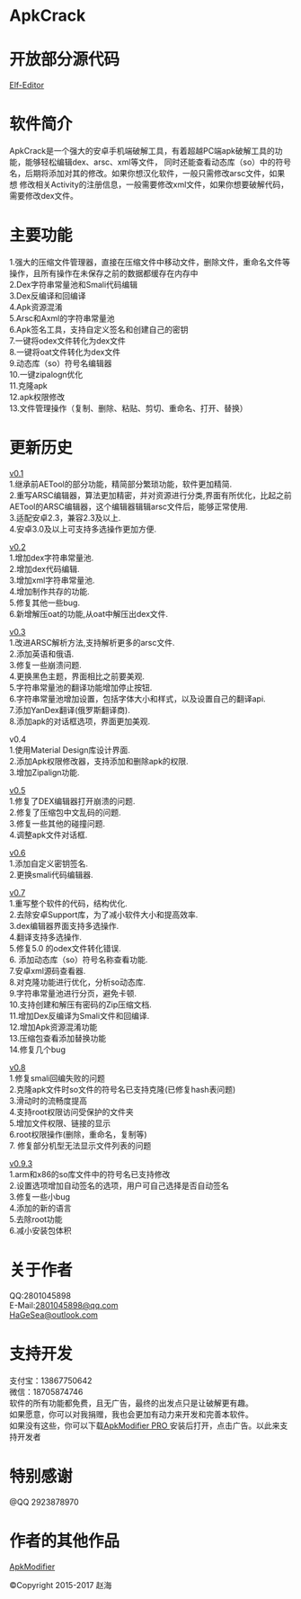 # ApkCrack

开放部分源代码
==========================================================================================
[Elf-Editor](https://github.com/seaase/Elf-Editor)

软件简介
============================================================================================
ApkCrack是一个强大的安卓手机端破解工具，有着超越PC端apk破解工具的功能，能够轻松编辑dex、arsc、xml等文件，
同时还能查看动态库（so）中的符号名，后期将添加对其的修改。如果你想汉化软件，一般只需修改arsc文件，如果想
修改相关Activity的注册信息，一般需要修改xml文件，如果你想要破解代码，需要修改dex文件。

主要功能
=============================================================================================
1.强大的压缩文件管理器，直接在压缩文件中移动文件，删除文件，重命名文件等操作，且所有操作在未保存之前的数据都缓存在内存中<br/>
2.Dex字符串常量池和Smali代码编辑<br/>
3.Dex反编译和回编译<br/>
4.Apk资源混淆<br/>
5.Arsc和Axml的字符串常量池<br/>
6.Apk签名工具，支持自定义签名和创建自己的密钥<br/>
7.一键将odex文件转化为dex文件<br/>
8.一键将oat文件转化为dex文件<br/>
9.动态库（so）符号名编辑器<br/>
10.一键zipalogn优化<br/>
11.克隆apk<br/>
12.apk权限修改<br/>
13.文件管理操作（复制、删除、粘贴、剪切、重命名、打开、替换）<br/>

更新历史
==========================================================================================
[v0.1](http://pan.baidu.com/s/1nuXcFzF)<br/>
1.继承前AETool的部分功能，精简部分繁琐功能，软件更加精简.<br/>
2.重写ARSC编辑器，算法更加精密，并对资源进行分类,界面有所优化，比起之前AETool的ARSC编辑器，这个编辑器辑辑arsc文件后，能够正常使用.<br/>
3.适配安卓2.3，兼容2.3及以上.<br/>
4.安卓3.0及以上可支持多选操作更加方便.<br/>

[v0.2](http://pan.baidu.com/s/1jIa6Bno)<br/>
1.增加dex字符串常量池.<br/>
2.增加dex代码编辑.<br/>
3.增加xml字符串常量池.<br/>
4.增加制作共存的功能.<br/>
5.修复其他一些bug.<br/>
6.新增解压oat的功能,从oat中解压出dex文件.<br/>

[v0.3](http://pan.baidu.com/s/1skDrMX3)<br/>
1.改进ARSC解析方法,支持解析更多的arsc文件.<br/>
2.添加英语和俄语.<br/>
3.修复一些崩溃问题.<br/>
4.更换黑色主题，界面相比之前要美观.<br/>
5.字符串常量池的翻译功能增加停止按钮.<br/>
6.字符串常量池增加设置，包括字体大小和样式，以及设置自己的翻译api.<br/>
7.添加YanDex翻译(俄罗斯翻译商).<br/>
8.添加apk的对话框选项，界面更加美观.<br/>

v0.4<br/>
1.使用Material Design库设计界面.<br/>
2.添加Apk权限修改器，支持添加和删除apk的权限.<br/>
3.增加Zipalign功能.<br/>

[v0.5](http://pan.baidu.com/s/1mhOrrdA)<br/>
1.修复了DEX编辑器打开崩溃的问题.<br/>
2.修复了压缩包中文乱码的问题.<br/>
3.修复一些其他的碰撞问题.<br/>
4.调整apk文件对话框.<br/>

[v0.6](http://pan.baidu.com/s/1slThde9)<br/>
1.添加自定义密钥签名.<br/>
2.更换smali代码编辑器.<br/>

[v0.7](http://pan.baidu.com/s/1kVx5mfl)<br/>
1.重写整个软件的代码，结构优化.<br/>
2.去除安卓Support库，为了减小软件大小和提高效率.<br/>
3.dex编辑器界面支持多选操作.<br/>
4.翻译支持多选操作.<br/>
5.修复5.0 的odex文件转化错误.<br/>
6. 添加动态库（so）符号名称查看功能.<br/>
7.安卓xml源码查看器.<br/>
8.对克隆功能进行优化，分析so动态库.<br/>
9.字符串常量池进行分页，避免卡顿.<br/>
10.支持创建和解压有密码的Zip压缩文档.<br/>
11.增加Dex反编译为Smali文件和回编译.<br/>
12.增加Apk资源混淆功能<br/>
13.压缩包查看添加替换功能<br/>
14.修复几个bug<br/>

[v0.8](http://pan.baidu.com/s/1dE4mJrr)<br/>
1.修复smali回编失败的问题<br/>
2.克隆apk文件时so文件的符号名已支持克隆(已修复hash表问题)<br/>
3.滑动时的流畅度提高<br/>
4.支持root权限访问受保护的文件夹<br/>
5.增加文件权限、链接的显示<br/>
6.root权限操作(删除，重命名，复制等)<br/>
7. 修复部分机型无法显示文件列表的问题<br/>

[v0.9.3](http://pan.baidu.com/s/1jI7GDTk)<br/>
1.arm和x86的so库文件中的符号名已支持修改<br/>
2.设置选项增加自动签名的选项，用户可自己选择是否自动签名<br/>
3.修复一些小bug<br/>
4.添加的新的语言<br/>
5.去除root功能<br/>
6.减小安装包体积

关于作者
====================================================================
QQ:2801045898<br/>
E-Mail:2801045898@qq.com<br/>
HaGeSea@outlook.com<br/>

支持开发
==================================================================
支付宝：13867750642<br/>
微信：18705874746<br/>
软件的所有功能都免费，且无广告，最终的出发点只是让破解更有趣。<br/>
如果愿意，你可以对我捐赠，我也会更加有动力来开发和完善本软件。<br/>
如果没有这些，你可以下载[ApkModifier PRO ](http://pan.baidu.com/s/1eRFakvw)安装后打开，点击广告。以此来支持开发者<br/>

特别感谢
=================================================================
@QQ 2923878970<br/>

作者的其他作品
=================================================================
[ApkModifier](https://seaase.github.io/ApkModifier/)

©Copyright 2015-2017 赵海
